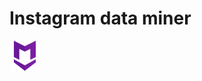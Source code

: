 # Instagram data miner

![alt text](https://github.com/adam-p/markdown-here/raw/master/src/common/images/icon48.png "Logo Title Text 1")